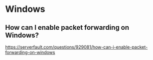 # Windows

## How can I enable packet forwarding on Windows?
https://serverfault.com/questions/929081/how-can-i-enable-packet-forwarding-on-windows